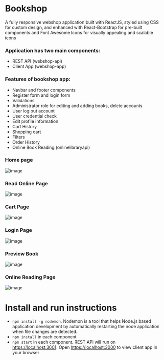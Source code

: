 # Bookshop

A fully responsive webshop application built with ReactJS, styled using CSS for custom design, and enhanced with React-Bootstrap for pre-built components and Font Awesome Icons for visually appealing and scalable icons

### Application has two main components:
- REST API (webshop-api)
- Client App (webshop-app) 

### Features of bookshop app:
- Navbar and footer components
- Register form and login form
- Validations
- Administrator role for editing and adding books, delete accounts
- User log out account
- User credential check
- Edit profile information
- Cart History
- Shopping cart
- Filters
- Order History
- Online Book Reading (onlinelibraryapi)


###    Home page
![image](https://github.com/ankita-suresh/bookshop/assets/85353057/a3ff24af-a9fc-45c6-b33b-e29e1ce2816d)

    
###    Read Online Page
![image](https://github.com/ankita-suresh/bookshop/assets/85353057/5eb26050-7a7c-4f58-9bea-086daad39c31)

###    Cart Page
![image](https://github.com/ankita-suresh/bookshop/assets/85353057/318a5595-4230-405f-ae79-ba19d3de8d36)


###   Login Page
![image](https://github.com/ankita-suresh/bookshop/assets/85353057/b834e02b-fdd8-4f22-8c21-84cee4fcd9bc)

###   Preview Book
![image](https://github.com/ankita-suresh/bookshop/assets/85353057/d7ec0ced-3ed4-433f-8954-c5c8be1e479e)

###   Online Reading Page
![image](https://github.com/ankita-suresh/bookshop/assets/85353057/41907c7a-beea-4571-8d14-93821528e90c)







# Install and run instructions
- `npm install -g nodemon`. Nodemon is a tool that helps Node.js based application development by automatically restarting the node application when file changes are detected.
- `npm install` in each component
- `npm start` in each component. REST API will run on [https://localhost:3001](https://localhost:3001). Open [https://localhost:3000](https://localhost:3000) to view client app in your browser
